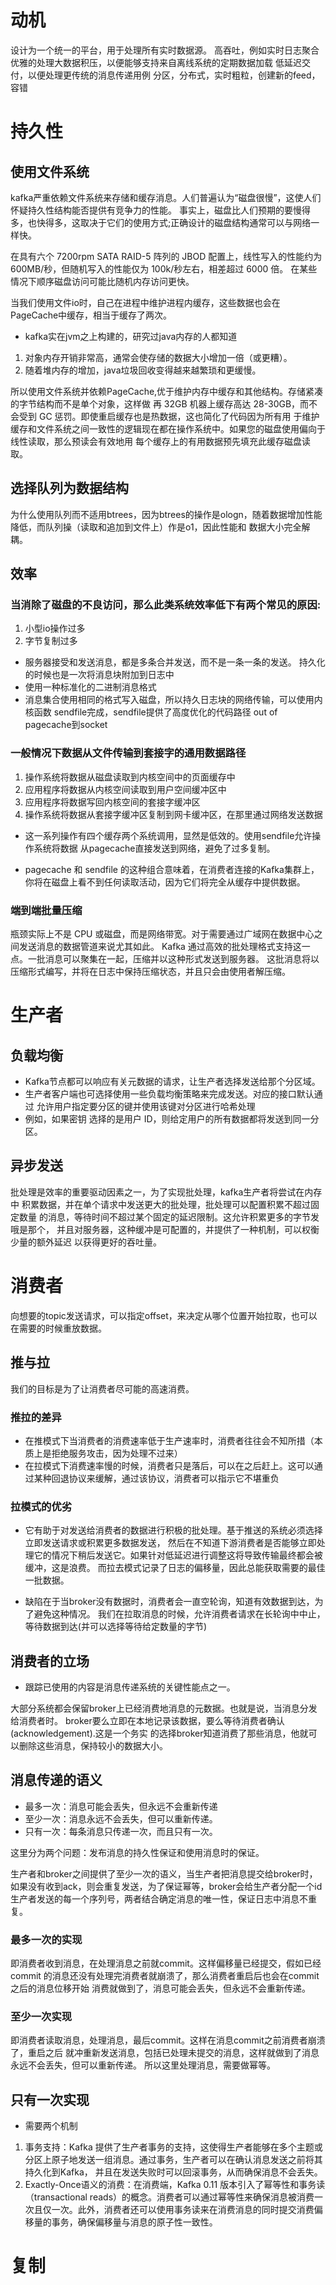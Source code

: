 # 动机

设计为一个统一的平台，用于处理所有实时数据源。
高吞吐，例如实时日志聚合
优雅的处理大数据积压，以便能够支持来自离线系统的定期数据加载
低延迟交付，以便处理更传统的消息传递用例
分区，分布式，实时粗粒，创建新的feed，容错

# 持久性

## 使用文件系统

kafka严重依赖文件系统来存储和缓存消息。人们普遍认为“磁盘很慢”，这使人们怀疑持久性结构能否提供有竞争力的性能。
事实上，磁盘比人们预期的要慢得多，也快得多，这取决于它们的使用方式;正确设计的磁盘结构通常可以与网络一样快。

在具有六个 7200rpm SATA RAID-5 阵列的 JBOD 配置上，线性写入的性能约为 600MB/秒，但随机写入的性能仅为 100k/秒左右，相差超过
6000 倍。
在某些情况下顺序磁盘访问可能比随机内存访问更快。

当我们使用文件io时，自己在进程中维护进程内缓存，这些数据也会在PageCache中缓存，相当于缓存了两次。

* kafka实在jvm之上构建的，研究过java内存的人都知道

1. 对象内存开销非常高，通常会使存储的数据大小增加一倍（或更糟）。
2. 随着堆内存的增加，java垃圾回收变得越来越繁琐和更缓慢。

所以使用文件系统并依赖PageCache,优于维护内存中缓存和其他结构。存储紧凑的字节结构而不是单个对象，这样做
再 32GB 机器上缓存高达 28-30GB，而不会受到 GC 惩罚。即使重启缓存也是热数据，这也简化了代码因为所有用
于维护缓存和文件系统之间一致性的逻辑现在都在操作系统中。如果您的磁盘使用偏向于线性读取，那么预读会有效地用
每个缓存上的有用数据预先填充此缓存磁盘读取。

## 选择队列为数据结构

为什么使用队列而不适用btrees，因为btrees的操作是ologn，随着数据增加性能降低，而队列操（读取和追加到文件上）作是o1，因此性能和
数据大小完全解耦。

## 效率

### 当消除了磁盘的不良访问，那么此类系统效率低下有两个常见的原因:

1. 小型io操作过多
2. 字节复制过多


* 服务器接受和发送消息，都是多条合并发送，而不是一条一条的发送。
  持久化的时候也是一次将消息块附加到日志中
* 使用一种标准化的二进制消息格式
* 消息集合使用相同的格式写入磁盘，所以持久日志块的网络传输，可以使用内核函数
  sendfile完成，sendfile提供了高度优化的代码路径 out of pagecache到socket

### 一般情况下数据从文件传输到套接字的通用数据路径

1. 操作系统将数据从磁盘读取到内核空间中的页面缓存中
2. 应用程序将数据从内核空间读取到用户空间缓冲区中
3. 应用程序将数据写回内核空间的套接字缓冲区
4. 操作系统将数据从套接字缓冲区复制到网卡缓冲区，在那里通过网络发送数据

* 这一系列操作有四个缓存两个系统调用，显然是低效的。使用sendfile允许操作系统将数据
  从pagecache直接发送到网络，避免了过多复制。

* pagecache 和 sendfile 的这种组合意味着，在消费者连接的Kafka集群上，
  你将在磁盘上看不到任何读取活动，因为它们将完全从缓存中提供数据。

### 端到端批量压缩

瓶颈实际上不是 CPU 或磁盘，而是网络带宽。对于需要通过广域网在数据中心之间发送消息的数据管道来说尤其如此。
Kafka 通过高效的批处理格式支持这一点。一批消息可以聚集在一起，压缩并以这种形式发送到服务器。
这批消息将以压缩形式编写，并将在日志中保持压缩状态，并且只会由使用者解压缩。

# 生产者

## 负载均衡

* Kafka节点都可以响应有关元数据的请求，让生产者选择发送给那个分区域。
* 生产者客户端也可选择使用一些负载均衡策略来完成发送。对应的接口默认通过
  允许用户指定要分区的键并使用该键对分区进行哈希处理
* 例如，如果密钥 选择的是用户 ID，则给定用户的所有数据都将发送到同一分区。

## 异步发送

批处理是效率的重要驱动因素之一，为了实现批处理，kafka生产者将尝试在内存中
积累数据，并在单个请求中发送更大的批处理，批处理可以配置积累不超过固定数量
的消息，等待时间不超过某个固定的延迟限制。这允许积累更多的字节发哦是那个，
并且对服务器，这种缓冲是可配置的，并提供了一种机制，可以权衡少量的额外延迟
以获得更好的吞吐量。

# 消费者

向想要的topic发送请求，可以指定offset，来决定从哪个位置开始拉取，也可以
在需要的时候重放数据。

## 推与拉

我们的目标是为了让消费者尽可能的高速消费。

### 推拉的差异

* 在推模式下当消费者的消费速率低于生产速率时，消费者往往会不知所措（本质上是拒绝服务攻击，因为处理不过来）
* 在拉模式下消费速率慢的时候，消费者只是落后，可以在之后赶上。这可以通过某种回退协议来缓解，通过该协议，消费者可以指示它不堪重负

### 拉模式的优劣

* 它有助于对发送给消费者的数据进行积极的批处理。基于推送的系统必须选择立即发送请求或积累更多数据发送，
  然后在不知道下游消费者是否能够立即处理它的情况下稍后发送它。如果针对低延迟进行调整这将导致传输最终都会被缓冲，这是浪费。
  而拉去模式记录了日志的偏移量，因此总能获取需要的最佳一批数据。


* 缺陷在于当broker没有数据时，消费者会一直空轮询，知道有效数据到达，为了避免这种情况。
  我们在拉取消息的时候，允许消费者请求在长轮询中中止，等待数据到达(并可以选择等待给定数量的字节)

## 消费者的立场

* 跟踪已使用的内容是消息传递系统的关键性能点之一。

大部分系统都会保留broker上已经消费地消息的元数据。也就是说，当消息分发给消费者时。
broker要么立即在本地记录该数据，要么等待消费者确认(acknowledgement).这是一个务实
的选择broker知道消费了那些消息，他就可以删除这些消息，保持较小的数据大小。

## 消息传递的语义

* 最多一次：消息可能会丢失，但永远不会重新传递
* 至少一次：消息永远不会丢失，但可以重新传递。
* 只有一次：每条消息只传递一次，而且只有一次。

这里分为两个问题：发布消息的持久性保证和使用消息时的保证。

生产者和broker之间提供了至少一次的语义，当生产者把消息提交给broker时，
如果没有收到ack，则会重复发送，为了保证幂等，broker会给生产者分配一个id
生产者发送的每一个序列号，两者结合确定消息的唯一性，保证日志中消息不重复。

### 最多一次的实现

即消费者收到消息，在处理消息之前就commit。这样偏移量已经提交，假如已经commit
的消息还没有处理完消费者就崩溃了，那么消费者重启后也会在commit之后的消息位移开始
消费就做到了，消息可能会丢失，但永远不会重新传递。

### 至少一次实现

即消费者读取消息，处理消息，最后commit。这样在消息commit之前消费者崩溃了，重启之后
就冲重新发送消息，包括已处理未提交的消息，这样就做到了消息永远不会丢失，但可以重新传递。
所以这里处理消息，需要做幂等。

## 只有一次实现

* 需要两个机制

1. 事务支持：Kafka 提供了生产者事务的支持，这使得生产者能够在多个主题或分区上原子地发送一组消息。通过事务，生产者可以在确认消息发送之前将其持久化到Kafka，
   并且在发送失败时可以回滚事务，从而确保消息不会丢失。
2. Exactly-Once语义的消费：在消费端，Kafka 0.11 版本引入了幂等性和事务读（transactional
   reads）的概念。消费者可以通过幂等性来确保消息被消费一次且仅一次。此外，消费者还可以使用事务读来在消费消息的同时提交消费偏移量的事务，确保偏移量与消息的原子性一致性。

# 复制


